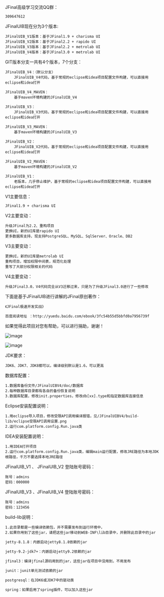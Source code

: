 JFinal高级学习交流QQ群：
	
	309647612

JFinalUIB现在分为3个版本:

	JFinalUIB_V1版本：基于JFinal1.9 + charisma UI
	JFinalUIB_V2版本：基于JFinal2.2 + rapido UI
	JFinalUIB_V3版本：基于JFinal2.2 + metrolab UI
	JFinalUIB_V4版本：基于JFinal3.0 + metrolab UI

GIT版本分支一共有4个版本，7个分支：

	JFinalUIB_V4：（默认分支）
		JFinalUIB_V4代码，基于常规的eclipse和idea项目配置文件构建，可以直接用eclipse和idea打开
		
	JFinalUIB_V4_MAVEN：
		基于maven环境构建的JFinalUIB_V4
		
	JFinalUIB_V3：
		JFinalUIB_V3代码，基于常规的eclipse和idea项目配置文件构建，可以直接用eclipse和idea打开
		
	JFinalUIB_V3_MAVEN：
		基于maven环境构建的JFinalUIB_V3
		
	JFinalUIB_V2：
		JFinalUIB_V2代码，基于常规的eclipse和idea项目配置文件构建，可以直接用eclipse和idea打开
		
	JFinalUIB_V2_MAVEN：
		基于maven环境构建的JFinalUIB_V2
		
	JFinalUIB_V1：
		老版本，几乎停止维护，基于常规的eclipse和idea项目配置文件构建，可以直接用eclipse和idea打开

V1主要信息：

	JFinal1.9 + charisma UI

V2主要变动：

	升级JFinal为2.2、重构项目
	更换UI，新的UI库是rapido UI
	更多数据库支持，现支持PostgreSQL、MySQL、SqlServer、Oracle、DB2

V3主要变动：

	更换UI，新的UI库是metrolab UI
	重构项目，增加权限中间表，规范化处理
	重写了大部分权限相关的代码

V4主要变动：
	
	升级JFinal3.0，V4代码完全从V3迁移过来，只是为了升级JFinal3.0进行了一些修改
	
下面是基于JFinalUIB进行讲解的JFinal原创著作：

	《JFinal极速开发实战》

	百度阅读地址 ：http://yuedu.baidu.com/ebook/3fc54b55d5bbfd0a7956739f

如果觉得此项目对您有帮助，可以进行捐助，谢谢！

![image](http://git.oschina.net/dongcb678/JfinalUIB/raw/2d050d0ddbfee41aa5aa47248f333e35910878dd/doc/捐助/支付宝.jpg)

![image](http://git.oschina.net/dongcb678/JfinalUIB/raw/2d050d0ddbfee41aa5aa47248f333e35910878dd/doc/捐助/微信.jpg)

JDK要求：

	JDK6、JDK7、JDK8都可以，编译级别默认是1.6，可以更高

数据库配置：

	1.数据库备份文件/JFinalUIBV4/doc/数据库
	2.每种数据库目录都有各自的备份恢复说明
	3.数据库配置，修改init.properties，修改db[xx].type和指定数据库连接信息

Eclipse安装配置说明：

	1.用eclipse导入项目，修改受限API调用编译报错，见/JFinalUIBV4/build-lib/eclipse受限API调用设置.png
	2.运行com.platform.config.Run.java类
	
IDEA安装配置说明：
	
	1.用IDEA打开项目
	2.运行com.platform.config.Run.java类，编辑main运行配置，修改JRE路径为本地JDK根路径，千万不要选择本地JRE路径
	
JFinalUIB_V1 、 JFinalUIB_V2 登陆账号密码：
	
	账号：admins
	密码：000000
		
JFinalUIB_V3 、JFinalUIB_V4 登陆账号密码：
	
	账号：admins
	密码：123456

build-lib说明：

	1.此目录都是一些编译依赖包，并不需要发布到运行环境中，
	2.如果你用到了这些jar，请把这些jar移动到WEB-INF\lib目录中，并删除此目录中的jar
	
	jetty-8.1.8：内嵌启动jetty8.1.8依赖的jar
	
	jetty-9.2-jdk7+：内嵌启动jetty9.2依赖的jar
	
	jfinal3：编译jfinal源码用到的jar，这些jar在项目中没用到，不用发布
	
	junit：junit单元测试依赖的jar
	
	postgresql：在JDK6或JDK7中的驱动类
	
	spring：如果启用了spring插件，可以加入这些jar
	